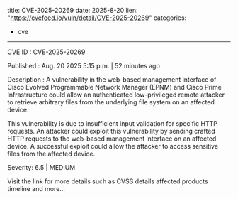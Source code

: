  
title: CVE-2025-20269
date: 2025-8-20
lien: "https://cvefeed.io/vuln/detail/CVE-2025-20269"
categories:
  - cve
---

CVE ID : CVE-2025-20269

Published :  Aug. 20
2025
5:15 p.m. | 52 minutes ago

Description : A vulnerability in the web-based management interface of Cisco Evolved Programmable Network Manager (EPNM) and Cisco Prime Infrastructure could allow an authenticated
low-privileged
remote attacker to retrieve arbitrary files from the underlying file system on an affected device.

This vulnerability is due to insufficient input validation for specific HTTP requests. An attacker could exploit this vulnerability by sending crafted HTTP requests to the web-based management interface on an affected device. A successful exploit could allow the attacker to access sensitive files from the affected device.

Severity: 6.5 | MEDIUM

Visit the link for more details
such as CVSS details
affected products
timeline
and more...
